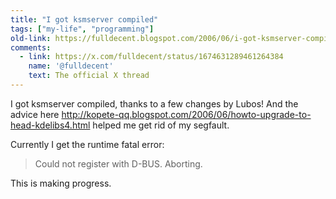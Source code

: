 ```yaml
---
title: "I got ksmserver compiled"
tags: ["my-life", "programming"]
old-link: https://fulldecent.blogspot.com/2006/06/i-got-ksmserver-compiled-thanks-to-few.html
comments:
  - link: https://x.com/fulldecent/status/1674631289461264384
    name: '@fulldecent'
    text: The official X thread
---
```


I got ksmserver compiled, thanks to a few changes by Lubos! And the advice here <http://kopete-qq.blogspot.com/2006/06/howto-upgrade-to-head-kdelibs4.html> helped me get rid of my segfault.

Currently I get the runtime fatal error:

> Could not register with D-BUS. Aborting.

This is making progress.
